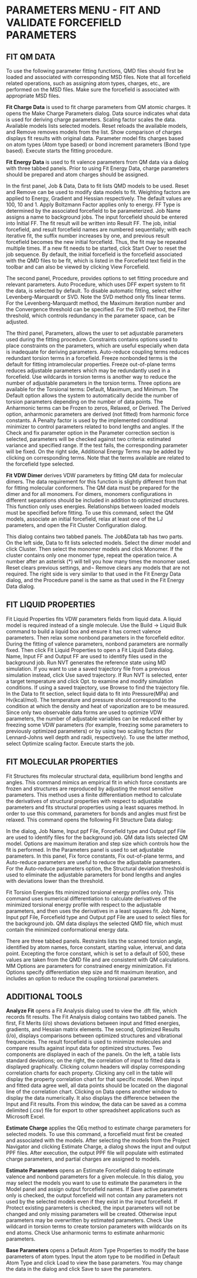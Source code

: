 # PARAMETERS MENU - FIT AND VALIDATE FORCEFIELD PARAMETERS

## FIT QM DATA 
To use the following parameter fitting functions, QMD files should first be loaded and associated with corresponding MSD files. Note that all forcefield related operations, such as assigning atom types, charges, etc., are performed on the MSD files. Make sure the forcefield is associated with appropriate MSD files. 

**Fit Charge Data** is used to fit charge parameters from QM atomic charges. It opens the Make Charge Parameters dialog. Data source indicates what data is used for deriving charge parameters. Scaling factor scales the data. Available models lists selected models. Reset reloads the available models, and Remove removes models from the list. Show comparison of charges displays fit results with original data. Parameter model fits charges based on atom types (Atom type based) or bond increment parameters (Bond type based). Execute starts the fitting procedure. 

**Fit Energy Data** is used to fit valence parameters from QM data via a dialog with three tabbed panels. Prior to using Fit Energy Data, charge parameters should be prepared and atom charges should be assigned.

In the first panel, Job & Data, Data to fit lists QMD models to be used. Reset and Remove can be used to modify data models to fit. Weighting factors are applied to Energy, Gradient and Hessian respectively. The default values are 100, 10 and 1. Apply Boltzmann Factor applies only to energy. FF Type is determined by the associated forcefield to be parameterized. Job Name assigns a name to background jobs. The input forcefield should be entered into Initial FF. The fit result will be written into Result FF. The job, initial forcefield, and result forcefield names are numbered sequentially; with each iterative fit, the suffix number increases by one, and previous result forcefield becomes the new initial forcefield. Thus, the fit may be repeated multiple times. If a new fit needs to be started, click Start Over to reset the job sequence. By default, the initial forcefield is the forcefield associated with the QMD files to be fit, which is listed in the Forcefield text field in the toolbar and can also be viewed by clicking View Forcefield.  

The second panel, Procedure, provides options to set fitting procedure and relevant parameters. Auto Procedure, which uses DFF expert system to fit the data, is selected by default. To disable automatic fitting, select either Levenberg-Marquardt or SVD. Note the SVD method only fits linear terms. For the Levenberg-Marquardt method, the Maximum iteration number and the Convergence threshold can be specified. For the SVD method, the Filter threshold, which controls redundancy in the parameter space, can be adjusted.

The third panel, Parameters, allows the user to set adjustable parameters used during the fitting procedure. Constraints contains options used to place constraints on the parameters, which are useful especially when data is inadequate for deriving parameters. Auto-reduce coupling terms reduces redundant torsion terms in a forcefield. Freeze nonbonded terms is the default for fitting intramolecular properties. Freeze out-of-plane terms reduces adjustable parameters which may be redundantly used in a forcefield. Use wildcards in torsion terms is another way to reduce the number of adjustable parameters in the torsion terms. 
Three options are available for the Torsional terms: Default, Maximum, and Minimum. The Default option allows the system to automatically decide the number of torsion parameters depending on the number of data points. The Anharmonic terms can be Frozen to zeros, Relaxed, or Derived. The Derived option, anharmonic parameters are derived (not fitted) from harmonic force constants.  A Penalty factor is used by the implemented conditional minimizer to control parameters related to bond lengths and angles. If the Check and fix parameter option in the Parameter correction section is selected, parameters will be checked against two criteria: estimated variance and specified range. If the test fails, the corresponding parameter will be fixed. On the right side, Additional Energy Terms may be added by clicking on corresponding terms. Note that the terms available are related to the forcefield type selected.

**Fit VDW Dimer** derives VDW parameters by fitting QM data for molecular dimers. The data requirement for this function is slightly different from that for fitting molecular conformers. The QM data must be prepared for the dimer and for all monomers. For dimers, monomers configurations in different separations should be included in addition to optimized structures. This function only uses energies. Relationships between loaded models must be specified before fitting. To use this command, select the QM models, associate an initial forcefield, relax at least one of the LJ parameters, and open the Fit Cluster Configuration dialog.

This dialog contains two tabbed panels. The Job&Data tab has two parts. On the left side, Data to fit lists selected models. Select the dimer model and click Cluster. Then select the monomer models and click Monomer. If the cluster contains only one monomer type, repeat the operation twice. A number after an asterisk (*) will tell you how many times the monomer used. Reset clears previous settings, and¬ Remove clears any models that are not required. The right side is very similar to that used in the Fit Energy Data dialog, and the Procedure panel is the same as that used in the Fit Energy Data dialog. 

## FIT LIQUID PROPERTIES 

Fit Liquid Properties fits VDW parameters fields from liquid data. A liquid model is required instead of a single molecule. Use the Build → Liquid Bulk command to build a liquid box and ensure it has correct valence parameters. Then relax some nonbond parameters in the forcefield editor. During the fitting of valence parameters, nonbond parameters are normally fixed. Then click Fit Liquid Properties to open a Fit Liquid Data dialog. Name, Input FF and Output FF are used to identify files used in the background job. Run NVT generates the reference state using MD simulation. If you want to use a saved trajectory file from a previous simulation instead, click Use saved trajectory. If Run NVT is selected, enter a target temperature and click Opt. to examine and modify simulation conditions. If using a saved trajectory, use Browse to find the trajectory file. In the Data to fit section, select liquid data to fit into Pressure(MPa) and Hv(kcal/mol). The temperature and pressure should correspond to the condition at which the density and heat of vaporization are to be measured.
Since only two observable data forms are used to optimize VDW parameters, the number of adjustable variables can be reduced either by freezing some VDW parameters (for example, freezing some parameters to previously optimized parameters) or by using two scaling factors (for Lennard-Johns well depth and radii, respectively). To use the latter method, select Optimize scaling factor. Execute starts the job.

## FIT MOLECULAR PROPERTIES
Fit Structures fits molecular structural data, equilibrium bond lengths and angles. This command mimics an empirical fit in which force constants are frozen and structures are reproduced by adjusting the most sensitive parameters. This method uses a finite differentiation method to calculate the derivatives of structural properties with respect to adjustable parameters and fits structural properties using a least squares method. In order to use this command, parameters for bonds and angles must first be relaxed. This command opens the following Fit Structure Data dialog:
 
In the dialog, Job Name, Input ppf File, Forcefield type and Output ppf File are used to identify files for the background job. QM data lists selected QM model. Options are maximum iteration and step size which controls how the fit is performed. In the Parameters panel is used to set adjustable parameters. In this panel, Fix force constants, Fix out-of-plane terms, and Auto-reduce parameters are useful to reduce the adjustable parameters. For the Auto-reduce parameters option, the Structural deviation threshold is used to eliminate the adjustable parameters for bond lengths and angles with deviations lower than the threshold. 

Fit Torsion Energies fits minimized torsional energy profiles only. This command uses numerical differentiation to calculate derivatives of the minimized torsional energy profile with respect to the adjustable parameters, and then uses the derivatives in a least squares fit. Job Name, Input ppf File, Forcefield type and Output ppf File are used to select files for the background job. QM data displays the selected QMD file, which must contain the minimized conformational energy data.
 
There are three tabbed panels. Restraints lists the scanned torsion angle, identified by atom names, force constant, starting value, interval, and data point. Excepting the force constant, which is set to a default of 500, these values are taken from the QMD file and are consistent with QM calculations.  MM Options are parameters for constrained energy minimization. Fit Options specify differentiation step size and fit maximum iteration, and includes an option to reduce the coupling torsional parameters.

## ADDITIONAL TOOLS

**Analyze Fit** opens a Fit Analysis dialog used to view the .dft file, which records fit results. The Fit Analysis dialog contains two tabbed panels. The first, Fit Merits (i/o) shows deviations between input and fitted energies, gradients, and Hessian matrix elements. The second, Optimized Results (i/o), displays comparisons between optimized structures and vibrational frequencies. The result forcefield is used to minimize molecules and compare results against input data for optimized structures. Two components are displayed in each of the panels. On the left, a table lists standard deviations; on the right, the correlation of input to fitted data is displayed graphically. Clicking column headers will display corresponding correlation charts for each property. Clicking any cell in the table will display the property correlation chart for that specific model. When input and fitted data agree well, all data points should be located on the diagonal line of the correlation chart. Clicking on Data opens another window to display the data numerically. It also displays the difference between the Input and Fit results. From this window, the data can be saved as a comma delimited (.csv) file for export to other spreadsheet applications such as Microsoft Excel.

**Estimate Charge** applies the QEq method to estimate charge parameters for selected models. To use this command, a forcefield must first be created and associated with the models. After selecting the models from the Project Navigator and clicking Estimate Charge, a dialog shows the input and output PPF files. After execution, the output PPF file will populate with estimated charge parameters, and partial charges are assigned to models.

**Estimate Parameters** opens an Estimate Forcefield dialog to estimate valence and nonbond parameters for a given molecule. In this dialog, you may select the models you want to use to estimate the parameters in the Model panel and assign output forcefield names. If Save active parameters only is checked, the output forcefield will not contain any parameters not used by the selected models even if they exist in the input forcefield. If Protect existing parameters is checked, the input parameters will not be changed and only missing parameters will be created. Otherwise input parameters may be overwritten by estimated parameters. Check Use wildcard in torsion terms to create torsion parameters with wildcards on its end atoms. Check Use anharmonic terms to estimate anharmonic parameters.

**Base Parameters** opens a Default Atom Type Properties to modify the base parameters of atom types. Input the atom type to be modified in Default Atom Type and click Load to view the base parameters. You may change the data in the dialog and click Save to save the parameters.
